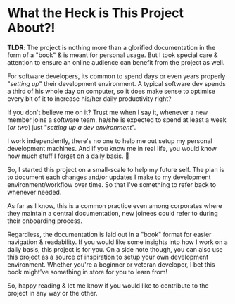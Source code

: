 <!-- markdownlint-disable -->

# What the Heck is This Project About?!

<!-- markdownlint-restore -->

**TLDR**: The project is nothing more than a glorified documentation in the form
of a "book" & is meant for personal usage. But I took special care & attention
to ensure an online audience can benefit from the project as well.

For software developers, its common to spend days or even years properly
"_setting up_" their development environment. A typical software dev spends a
third of his whole day on computer, so it does make sense to optimise every bit
of it to increase his/her daily productivity right?

If you don't believe me on it? Trust me when I say it, whenever a new member
joins a software team, he/she is expected to spend at least a week (_or two_)
just "_setting up a dev environment_".

I work independently, there's no one to help me out setup my personal
development machines. And if you know me in real life, you would know how much
stuff I forget on a daily basis. 😬

So, I started this project on a small-scale to help my future self. The plan is
to document each changes and/or updates I make to my development
environment/workflow over time. So that I've something to refer back to whenever
needed.

As far as I know, this is a common practice even among corporates where they
maintain a central documentation, new joinees could refer to during their
onboarding process.

Regardless, the documentation is laid out in a "book" format for easier
navigation & readability. If you would like some insights into how I work on a
daily basis, this project is for you. On a side note though, you can also use
this project as a source of inspiration to setup your own development
environment. Whether you're a beginner or veteran developer, I bet this book
might've something in store for you to learn from!

So, happy reading & let me know if you would like to contribute to the project
in any way or the other.
